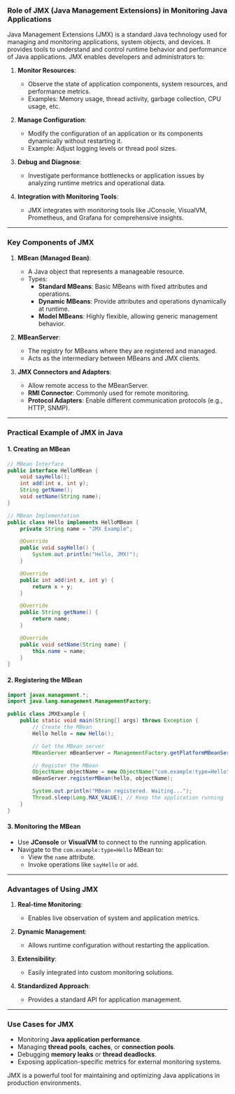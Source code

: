 ### **Role of JMX (Java Management Extensions) in Monitoring Java Applications**

Java Management Extensions (JMX) is a standard Java technology used for managing and monitoring applications, system objects, and devices. It provides tools to understand and control runtime behavior and performance of Java applications. JMX enables developers and administrators to:

1. **Monitor Resources**:
   - Observe the state of application components, system resources, and performance metrics.
   - Examples: Memory usage, thread activity, garbage collection, CPU usage, etc.

2. **Manage Configuration**:
   - Modify the configuration of an application or its components dynamically without restarting it.
   - Example: Adjust logging levels or thread pool sizes.

3. **Debug and Diagnose**:
   - Investigate performance bottlenecks or application issues by analyzing runtime metrics and operational data.

4. **Integration with Monitoring Tools**:
   - JMX integrates with monitoring tools like JConsole, VisualVM, Prometheus, and Grafana for comprehensive insights.

---

### **Key Components of JMX**

1. **MBean (Managed Bean)**:
   - A Java object that represents a manageable resource.
   - Types:
     - **Standard MBeans**: Basic MBeans with fixed attributes and operations.
     - **Dynamic MBeans**: Provide attributes and operations dynamically at runtime.
     - **Model MBeans**: Highly flexible, allowing generic management behavior.

2. **MBeanServer**:
   - The registry for MBeans where they are registered and managed.
   - Acts as the intermediary between MBeans and JMX clients.

3. **JMX Connectors and Adapters**:
   - Allow remote access to the MBeanServer.
   - **RMI Connector**: Commonly used for remote monitoring.
   - **Protocol Adapters**: Enable different communication protocols (e.g., HTTP, SNMP).

---

### **Practical Example of JMX in Java**

#### 1. **Creating an MBean**
```java
// MBean Interface
public interface HelloMBean {
    void sayHello();
    int add(int x, int y);
    String getName();
    void setName(String name);
}

// MBean Implementation
public class Hello implements HelloMBean {
    private String name = "JMX Example";

    @Override
    public void sayHello() {
        System.out.println("Hello, JMX!");
    }

    @Override
    public int add(int x, int y) {
        return x + y;
    }

    @Override
    public String getName() {
        return name;
    }

    @Override
    public void setName(String name) {
        this.name = name;
    }
}
```

#### 2. **Registering the MBean**
```java
import javax.management.*;
import java.lang.management.ManagementFactory;

public class JMXExample {
    public static void main(String[] args) throws Exception {
        // Create the MBean
        Hello hello = new Hello();

        // Get the MBean server
        MBeanServer mBeanServer = ManagementFactory.getPlatformMBeanServer();

        // Register the MBean
        ObjectName objectName = new ObjectName("com.example:type=Hello");
        mBeanServer.registerMBean(hello, objectName);

        System.out.println("MBean registered. Waiting...");
        Thread.sleep(Long.MAX_VALUE); // Keep the application running
    }
}
```

#### 3. **Monitoring the MBean**
- Use **JConsole** or **VisualVM** to connect to the running application.
- Navigate to the `com.example:type=Hello` MBean to:
  - View the `name` attribute.
  - Invoke operations like `sayHello` or `add`.

---

### **Advantages of Using JMX**
1. **Real-time Monitoring**:
   - Enables live observation of system and application metrics.

2. **Dynamic Management**:
   - Allows runtime configuration without restarting the application.

3. **Extensibility**:
   - Easily integrated into custom monitoring solutions.

4. **Standardized Approach**:
   - Provides a standard API for application management.

---

### **Use Cases for JMX**
- Monitoring **Java application performance**.
- Managing **thread pools**, **caches**, or **connection pools**.
- Debugging **memory leaks** or **thread deadlocks**.
- Exposing application-specific metrics for external monitoring systems.

JMX is a powerful tool for maintaining and optimizing Java applications in production environments.